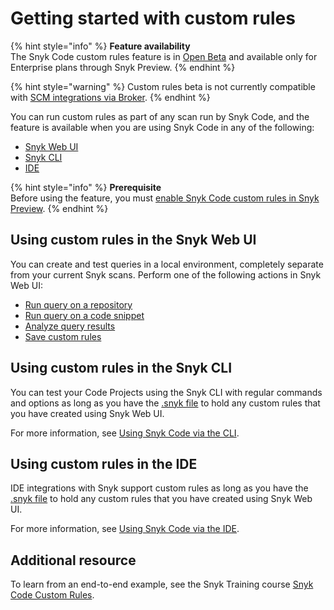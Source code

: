 # Getting started with custom rules



{% hint style="info" %}
**Feature availability**\
The Snyk Code custom rules feature is in [Open Beta](../../../more-info/snyk-feature-release-process.md#open-beta) and available only for Enterprise plans through Snyk Preview.&#x20;
{% endhint %}

{% hint style="warning" %}
Custom rules beta is not currently compatible with [SCM integrations via Broker](../../../enterprise-setup/snyk-broker/#integrations-with-snyk-broker).
{% endhint %}

You can run custom rules as part of any scan run by Snyk Code, and the feature is available when you are using Snyk Code in any of the following:

* [Snyk Web UI](../../../getting-started/exploring-the-snyk-web-ui.md)
* [Snyk CLI](../using-snyk-code-from-the-cli/)
* [IDE](../using-snyk-code-in-an-ide.md)

{% hint style="info" %}
**Prerequisite**\
Before using the feature, you must [enable Snyk Code custom rules in Snyk Preview](../../../snyk-admin/manage-settings/snyk-preview.md#enable-or-disable-a-feature).
{% endhint %}

## Using custom rules in the Snyk Web UI

You can create and test queries in a local environment, completely separate from your current Snyk scans. Perform one of the following actions in Snyk Web UI:

* [Run query on a repository](run-query.md#run-query-on-a-repository)
* [Run query on a code snippet](run-query.md#run-query-on-a-code-snippet)
* [Analyze query results](run-query.md#analyze-query-results)
* [Save custom rules](create-custom-rules.md)

## Using custom rules in the Snyk CLI

You can test your Code Projects using the Snyk CLI with regular commands and options as long as you have the [.snyk file](../../../snyk-cli/test-for-vulnerabilities/the-.snyk-file.md) to hold any custom rules that you have created using Snyk Web UI.

For more information, see [Using Snyk Code via the CLI](../using-snyk-code-from-the-cli/).

## Using custom rules in the IDE

IDE integrations with Snyk support custom rules as long as you have the [.snyk file](../../../snyk-cli/test-for-vulnerabilities/the-.snyk-file.md) to hold any custom rules that you have created using Snyk Web UI.&#x20;

For more information, see [Using Snyk Code via the IDE](../using-snyk-code-in-an-ide.md).

## Additional resource

To learn from an end-to-end example, see the Snyk Training course [Snyk Code Custom Rules](https://training.snyk.io/learn/course/snyk-code-custom-rules/main/snyk-code-custom-rules).
